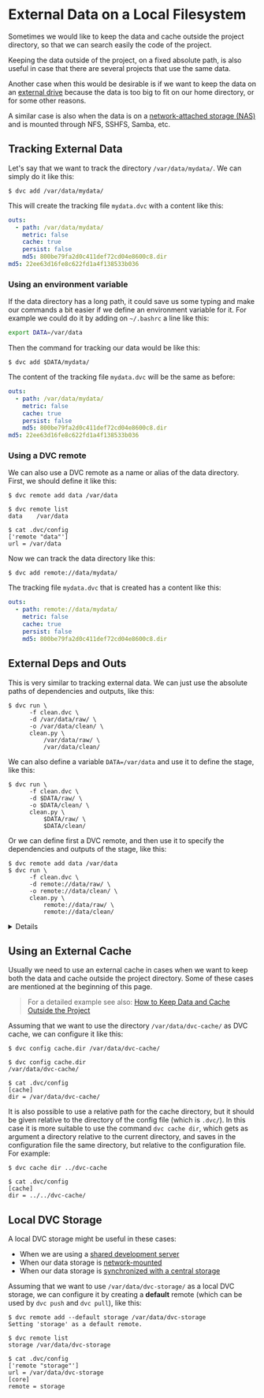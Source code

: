 # External Data on a Local Filesystem

Sometimes we would like to keep the data and cache outside the project
directory, so that we can search easily the code of the project.

Keeping the data outside of the project, on a fixed absolute path, is also
useful in case that there are several projects that use the same data.

Another case when this would be desirable is if we want to keep the data on an
[external drive](https://whatis.techtarget.com/definition/external-hard-drive)
because the data is too big to fit on our home directory, or for some other
reasons.

A similar case is also when the data is on a
[network-attached storage (NAS)](https://searchstorage.techtarget.com/definition/network-attached-storage)
and is mounted through NFS, SSHFS, Samba, etc.

## Tracking External Data

Let's say that we want to track the directory `/var/data/mydata/`. We can simply
do it like this:

```dvc
$ dvc add /var/data/mydata/
```

This will create the tracking file `mydata.dvc` with a content like this:

```yaml
outs:
  - path: /var/data/mydata/
    metric: false
    cache: true
    persist: false
    md5: 800be79fa2d0c411def72cd04e8600c8.dir
md5: 22ee63d16fe8c622fd1a4f138533b036
```

### Using an environment variable

If the data directory has a long path, it could save us some typing and make our
commands a bit easier if we define an environment variable for it. For example
we could do it by adding on `~/.bashrc` a line like this:

```bash
export DATA=/var/data
```

Then the command for tracking our data would be like this:

```dvc
$ dvc add $DATA/mydata/
```

The content of the tracking file `mydata.dvc` will be the same as before:

```yaml
outs:
  - path: /var/data/mydata/
    metric: false
    cache: true
    persist: false
    md5: 800be79fa2d0c411def72cd04e8600c8.dir
md5: 22ee63d16fe8c622fd1a4f138533b036
```

### Using a DVC remote

We can also use a DVC remote as a name or alias of the data directory. First, we
should define it like this:

```dvc
$ dvc remote add data /var/data

$ dvc remote list
data	/var/data

$ cat .dvc/config
['remote "data"']
url = /var/data
```

Now we can track the data directory like this:

```dvc
$ dvc add remote://data/mydata/
```

The tracking file `mydata.dvc` that is created has a content like this:

```yaml
outs:
  - path: remote://data/mydata/
    metric: false
    cache: true
    persist: false
    md5: 800be79fa2d0c411def72cd04e8600c8.dir
```

## External Deps and Outs

This is very similar to tracking external data. We can just use the absolute
paths of dependencies and outputs, like this:

```dvc
$ dvc run \
      -f clean.dvc \
      -d /var/data/raw/ \
      -o /var/data/clean/ \
      clean.py \
          /var/data/raw/ \
          /var/data/clean/
```

We can also define a variable `DATA=/var/data` and use it to define the stage,
like this:

```dvc
$ dvc run \
      -f clean.dvc \
      -d $DATA/raw/ \
      -o $DATA/clean/ \
      clean.py \
          $DATA/raw/ \
          $DATA/clean/
```

Or we can define first a DVC remote, and then use it to specify the dependencies
and outputs of the stage, like this:

```dvc
$ dvc remote add data /var/data
$ dvc run \
      -f clean.dvc \
      -d remote://data/raw/ \
      -o remote://data/clean/ \
      clean.py \
          remote://data/raw/ \
          remote://data/clean/
```

<details>

### Using environment variables vs. using a DVC remote

It seems like using an environment variable is simpler, since less configuration
is needed. However using a DVC remote is more flexible. To understand why, let's
consider the following case.

Let's assume that our dataset is located on `/var/data/raw/`, same as before,
but we have created as well the directory `/var/data-dev/raw/` which contains a
small amount of the original data, which we can use to test the pipeline before
running it on the original data.

We could first define a remote like this:

```dvc
$ dvc remote add data /var/data-dev

$ dvc remote list
data	/var/data-dev

$ cat .dvc/config
['remote "data"']
url = /var/data-dev
```

Then track the dataset and proceed with constructing and testing the pipeline:

```dvc
$ dvc add remote://data/raw
$ dvc run \
      -f clean.dvc \
      -d remote://data/raw/ \
      -o remote://data/clean/
      clean.py \
          remote://data/raw/ \
          remote://data/clean/
...
```

Once we are sure that the pipeline works as we want, we can modify the directory
of the remote "data" like this:

```dvc
$ dvc remote modify data url /var/data

$ dvc remote list
data	/var/data

$ cat .dvc/config
['remote "data"']
url = /var/data
```

Then we can proceed with re-running the pipeline, and this time the real data
will be used:

```dvc
$ dvc repro ...
```

Notice that in this case we don't need to change the DVC-files (and the
pipeline) when we switch from using the development data to using the real data.
We just modify the url of the remote directory. This is the flexibility that we
gain by using this method.

> However we have to make sure that we use the
> [DVC API](https://github.com/iterative/dvc/blob/master/dvc/api.py) inside the
> command `clean.py`, when reading data from a remote dependency or writing data
> to a remote output.

To summarize, using environment variables is simpler, however using DVC remotes
is more flexible. Choose the method that suits best your situation.

</details>

## Using an External Cache

Usually we need to use an external cache in cases when we want to keep both the
data and cache outside the project directory. Some of these cases are mentioned
at the beginning of this page.

> For a detailed example see also:
> [How to Keep Data and Cache Outside the Project](/doc/user-guide/howto/external-data-and-cache)

Assuming that we want to use the directory `/var/data/dvc-cache/` as DVC cache,
we can configure it like this:

```dvc
$ dvc config cache.dir /var/data/dvc-cache/

$ dvc config cache.dir
/var/data/dvc-cache/

$ cat .dvc/config
[cache]
dir = /var/data/dvc-cache/
```

It is also possible to use a relative path for the cache directory, but it
should be given relative to the directory of the config file (which is `.dvc/`).
In this case it is more suitable to use the command `dvc cache dir`, which gets
as argument a directory relative to the current directory, and saves in the
configuration file the same directory, but relative to the configuration file.
For example:

```dvc
$ dvc cache dir ../dvc-cache

$ cat .dvc/config
[cache]
dir = ../../dvc-cache/
```

## Local DVC Storage

A local DVC storage might be useful in these cases:

- When we are using a
  [shared development server](/doc/user-guide/data-sharing/shared-server)
- When our data storage is
  [network-mounted](/doc/user-guide/data-sharing/mounted-storage)
- When our data storage is
  [synchronized with a central storage](/doc/user-guide/data-sharing/synched-storage)

Assuming that we want to use `/var/data/dvc-storage/` as a local DVC storage, we
can configure it by creating a **default** remote (which can be used by
`dvc push` and `dvc pull`), like this:

```dvc
$ dvc remote add --default storage /var/data/dvc-storage
Setting 'storage' as a default remote.

$ dvc remote list
storage	/var/data/dvc-storage

$ cat .dvc/config
['remote "storage"']
url = /var/data/dvc-storage
[core]
remote = storage
```
